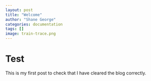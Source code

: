 ```yaml
---
layout: post
title: "Welcome"
author: "Shane George"
categories: documentation
tags: []
image: train-trace.png
---
```


# Test #

This is my first post to check that I have cleared the blog correctly.

